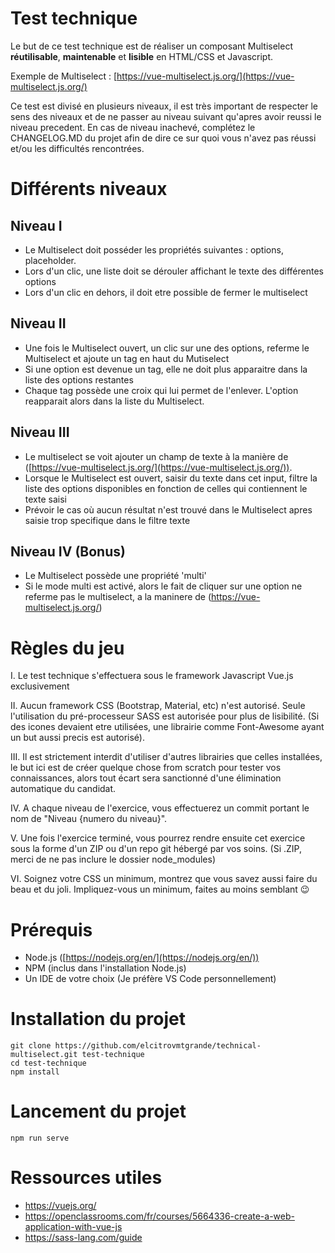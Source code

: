 # Test technique

Le but de ce test technique est de réaliser un composant Multiselect **réutilisable**, **maintenable** et **lisible** en HTML/CSS et Javascript.

Exemple de Multiselect : [https://vue-multiselect.js.org/](https://vue-multiselect.js.org/)

Ce test est divisé en plusieurs niveaux, il est très important de respecter le sens des niveaux et de ne passer au niveau suivant qu'apres avoir reussi le niveau precedent. En cas de niveau inachevé, complétez le CHANGELOG.MD du projet afin de dire ce sur quoi vous n'avez pas réussi et/ou les difficultés rencontrées.

# Différents niveaux

## Niveau I
- Le Multiselect doit posséder les propriétés suivantes : options, placeholder.
- Lors d'un clic, une liste doit se dérouler affichant le texte des différentes options
- Lors d'un clic en dehors, il doit etre possible de fermer le multiselect

## Niveau II
- Une fois le Multiselect ouvert, un clic sur une des options, referme le Multiselect et ajoute un tag en haut du Mutiselect 
- Si une option est devenue un tag, elle ne doit plus apparaitre dans la liste des options restantes
- Chaque tag possède une croix qui lui permet de l'enlever. L'option reapparait alors dans la liste du Multiselect.

## Niveau III
- Le multiselect se voit ajouter un champ de texte à la manière de ([https://vue-multiselect.js.org/](https://vue-multiselect.js.org/)). 
- Lorsque le Multiselect est ouvert, saisir du texte dans cet input, filtre la liste des options disponibles en fonction de celles qui contiennent le texte saisi
- Prévoir le cas où aucun résultat n'est trouvé dans le Multiselect apres saisie trop specifique dans le filtre texte

## Niveau IV (Bonus)
- Le Multiselect possède une propriété 'multi'
- Si le mode multi est activé, alors le fait de cliquer sur une option ne referme pas le multiselect, a la maninere de (https://vue-multiselect.js.org/)


# Règles du jeu
I. Le test technique s'effectuera sous le framework Javascript Vue.js exclusivement

II. Aucun framework CSS (Bootstrap, Material, etc) n'est autorisé. Seule l'utilisation du pré-processeur SASS est autorisée pour plus de lisibilité. (Si des icones devaient etre utilisées, une librairie comme Font-Awesome ayant un but aussi precis est autorisé).

III. Il est strictement interdit d'utiliser d'autres librairies que celles installées, le but ici est de créer quelque chose from scratch pour tester vos connaissances, alors tout écart sera sanctionné d'une élimination automatique du candidat.

IV. A chaque niveau de l'exercice, vous effectuerez un commit portant le nom de "Niveau {numero du niveau}". 

V. Une fois l'exercice terminé, vous pourrez rendre ensuite cet exercice sous la forme d'un ZIP ou d'un repo git hébergé par vos soins. (Si .ZIP, merci de ne pas inclure le dossier node_modules)

VI. Soignez votre CSS un minimum, montrez que vous savez aussi faire du beau et du joli. Impliquez-vous un minimum, faites au moins semblant 😉

# Prérequis
- Node.js ([https://nodejs.org/en/](https://nodejs.org/en/))
- NPM (inclus dans l'installation Node.js)
- Un IDE de votre choix (Je préfère VS Code personnellement)
# Installation du projet

    git clone https://github.com/elcitrovmtgrande/technical-multiselect.git test-technique
    cd test-technique
    npm install

# Lancement du projet

    npm run serve

# Ressources utiles

- https://vuejs.org/
- https://openclassrooms.com/fr/courses/5664336-create-a-web-application-with-vue-js
- https://sass-lang.com/guide